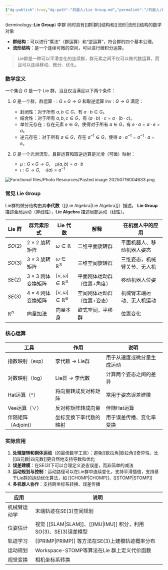```yaml
---
{"dg-publish":true,"dg-path":"机器人/Lie Group.md","permalink":"/机器人/Lie Group/","dgPassFrontmatter":true,"noteIcon":"","created":"2025-08-02T10:36:28.400+08:00","updated":"2025-08-03T10:59:25.668+08:00"}
---
```



(terminology::**Lie Group**)  李群
同时具有[[群\|群]]结构和[[流形\|流形]]结构的数学对象
- **群结构**：可以进行“乘法”（群运算）和“逆运算”，符合群的四个基本公理。
- **流形结构**：是一个连续可微的空间，可以进行微积分运算。

> Lie群是一种可以平滑变化的连续群，群元素之间不仅可以做代数运算，而且可以连续移动、微分、优化。





### 数学定义
一个集合 $G$ 是一个 Lie 群，当且仅当满足以下两个条件：
1. $G$ 是一个群，群运算 $\cdot : G \times G \to G$ 和取逆运算 $\text{inv}: G \to G$ 满足：
   * 封闭性：对于所有 $a, b \in G$，有 $a \cdot b \in G$。
   * 结合性：对于所有 $a, b, c \in G$，有 $(a \cdot b) \cdot c = a \cdot (b \cdot c)$。
   * 单位元存在：存在元素 $e \in G$，使得对于所有 $a \in G$，有 $e \cdot a = a \cdot e = a$。
   * 逆元存在：对于所有 $a \in G$，存在 $a^{-1} \in G$，使得 $a \cdot a^{-1} = a^{-1} \cdot a = e$。




2. $G$ 是一个光滑流形，且群运算和取逆运算是光滑（可微）映射：
   * $\mu : G \times G \to G, \quad \mu(a, b) = a \cdot b$
   * $\iota : G \to G, \quad \iota(a) = a^{-1}$

![Functional files/Photo Resources/Pasted image 20250716004633.png](/img/user/Functional%20files/Photo%20Resources/Pasted%20image%2020250716004633.png)


### 常见 Lie Group
Lie群的微分结构由其**李代数**（[[Lie Algebra\|Lie Algebra]]）描述。
**Lie Group** 描述全局运动（非线性），**Lie Algebra** 描述局部运动（线性）。


| Lie 群          | 群元素形式               | Lie 代数                         | 解释             | 在机器人中的应用       |
| -------------- | ------------------- | ------------------------------ | -------------- | -------------- |
| $SO(2)$        | $2 \times 2$ 旋转矩阵   | $\omega \in \mathbb{R}$        | 二维平面旋转群        | 平面机器人、移动机器人姿态  |
| $SO(3)$        | $3 \times 3$ 旋转矩阵   | $\omega \in \mathbb{R}^3$      | 三维空间旋转群        | 三维姿态，机械臂关节、无人机 |
| $SE(2)$        | $3 \times 3$ 刚体变换矩阵 | $[v, \omega] \in \mathbb{R}^3$ | 平面刚体运动群（位置+角度） | 移动机器人位姿        |
| $SE(3)$        | $4 \times 4$ 刚体变换矩阵 | $[v, \omega] \in \mathbb{R}^6$ | 空间刚体运动群（位置+姿态） | 机械臂末端运动、无人机运动  |
| $\mathbb{R}^n$ | 向量加法                | 向量本身                           | 欧式空间，平移群       | 位置变化           |


### 核心运算

| 工具            | 作用          | 说明            |
| ------------- | ----------- | ------------- |
| 指数映射（exp）     | 李代数 → Lie群  | 用于从速度或微分量生成运动 |
| 对数映射（log）     | Lie群 → 李代数  | 计算两个姿态之间的差异   |
| Hat运算（^）      | 将向量转成反对称矩阵  | 常用于姿态误差建模     |
| Vee运算（∨）      | 反对称矩阵转成向量   | 伴随Hat运算       |
| 伴随矩阵（Adjoint） | 坐标变换下李代数的映射 | 用于误差传播、变化率变换  |

### 实际应用
1. **处理旋转和刚体运动**（的最佳数学工具）：避免[[欧拉角\|欧拉角]]奇异性，比[[四元数\|四元数]]更自然地支持导数和优化
2. **误差建模**：在SE(3)下可以合理定义姿态误差，而非简单的减法
3. **运动规划与控制**：运动路径可以在Lie群中连续变化，支持平滑插值，支持基于Lie群的运动优化算法，如 [[CHOMP\|CHOMP]]、[[STOMP\|STOMP]]
4. **多机器人协作**：支持跨坐标系转换、误差传播

| 应用     | 说明                                       |
| ------ | ---------------------------------------- |
| 机械臂运动学 | 末端轨迹在SE(3)空间规划                           |
| 位姿估计   | 视觉 [[SLAM\|SLAM]]、[[IMU\|IMU]] 积分，利用SO(3)、SE(3)误差模型 |
| 轨迹学习   | [[PRIMP\|PRIMP]] 等方法在SE(3)上建模轨迹概率分布             |
| 运动规划   | Workspace-STOMP等算法在Lie 群上定义代价函数          |
| 视觉变换   | 相机坐标系转换                                  |


